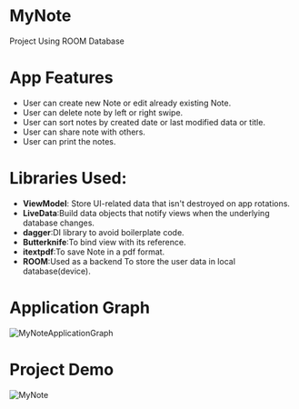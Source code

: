 # MyNote
Project Using ROOM Database

# App Features
* User can create new Note or edit already existing Note.
* User can delete note by left or right swipe.
* User can sort notes by created date or last modified data or title.
* User can share note with others.
* User can print the notes.


# Libraries Used:
* **ViewModel**: Store UI-related data that isn't destroyed on app rotations.
* **LiveData**:Build data objects that notify views when the underlying database changes.
* **dagger**:DI library to avoid boilerplate code.
* **Butterknife**:To bind view with its reference.
* **itextpdf**:To save Note in a pdf format.
* **ROOM**:Used as a backend To store the user data in local database(device).
# Application Graph
![MyNoteApplicationGraph](https://user-images.githubusercontent.com/28978071/86056230-224c3080-ba2b-11ea-81be-04c53a3eccd3.png)

# Project Demo     
![MyNote](https://user-images.githubusercontent.com/28978071/86056738-e49bd780-ba2b-11ea-8c45-a1287687ec9c.gif)
